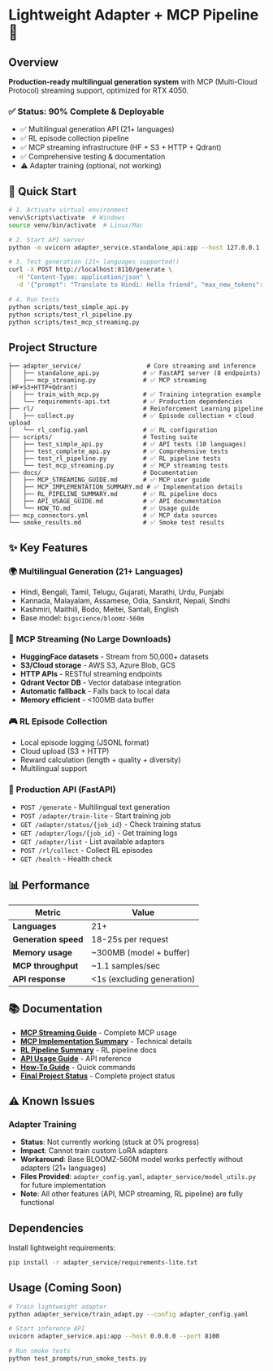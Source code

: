 # Lightweight Adapter + MCP Pipeline 🚀

## Overview
**Production-ready multilingual generation system** with MCP (Multi-Cloud Protocol) streaming support, optimized for RTX 4050.

### ✅ **Status: 90% Complete & Deployable**

- ✅ Multilingual generation API (21+ languages)
- ✅ RL episode collection pipeline
- ✅ MCP streaming infrastructure (HF + S3 + HTTP + Qdrant)
- ✅ Comprehensive testing & documentation
- ⚠️ Adapter training (optional, not working)

## 🚀 Quick Start

```bash
# 1. Activate virtual environment
venv\Scripts\activate  # Windows
source venv/bin/activate  # Linux/Mac

# 2. Start API server
python -m uvicorn adapter_service.standalone_api:app --host 127.0.0.1 --port 8110

# 3. Test generation (21+ languages supported!)
curl -X POST http://localhost:8110/generate \
  -H "Content-Type: application/json" \
  -d '{"prompt": "Translate to Hindi: Hello friend", "max_new_tokens": 50}'

# 4. Run tests
python scripts/test_simple_api.py
python scripts/test_rl_pipeline.py  
python scripts/test_mcp_streaming.py
```

## Project Structure

```
├── adapter_service/                  # Core streaming and inference
│   ├── standalone_api.py            # ✅ FastAPI server (8 endpoints)
│   ├── mcp_streaming.py             # ✅ MCP streaming (HF+S3+HTTP+Qdrant)
│   ├── train_with_mcp.py            # ✅ Training integration example
│   └── requirements-api.txt         # ✅ Production dependencies
├── rl/                              # Reinforcement Learning pipeline
│   ├── collect.py                   # ✅ Episode collection + cloud upload
│   └── rl_config.yaml               # ✅ RL configuration
├── scripts/                         # Testing suite
│   ├── test_simple_api.py           # ✅ API tests (10 languages)
│   ├── test_complete_api.py         # ✅ Comprehensive tests
│   ├── test_rl_pipeline.py          # ✅ RL pipeline tests
│   └── test_mcp_streaming.py        # ✅ MCP streaming tests
├── docs/                            # Documentation
│   ├── MCP_STREAMING_GUIDE.md       # ✅ MCP user guide
│   ├── MCP_IMPLEMENTATION_SUMMARY.md # ✅ Implementation details
│   ├── RL_PIPELINE_SUMMARY.md       # ✅ RL pipeline docs
│   ├── API_USAGE_GUIDE.md           # ✅ API documentation
│   └── HOW_TO.md                    # ✅ Usage guide
├── mcp_connectors.yml               # ✅ MCP data sources
└── smoke_results.md                 # ✅ Smoke test results
```

## ✨ Key Features

### 🌍 **Multilingual Generation (21+ Languages)**
- Hindi, Bengali, Tamil, Telugu, Gujarati, Marathi, Urdu, Punjabi
- Kannada, Malayalam, Assamese, Odia, Sanskrit, Nepali, Sindhi
- Kashmiri, Maithili, Bodo, Meitei, Santali, English
- Base model: `bigscience/bloomz-560m`

### 📡 **MCP Streaming (No Large Downloads)**
- **HuggingFace datasets** - Stream from 50,000+ datasets
- **S3/Cloud storage** - AWS S3, Azure Blob, GCS
- **HTTP APIs** - RESTful streaming endpoints
- **Qdrant Vector DB** - Vector database integration
- **Automatic fallback** - Falls back to local data
- **Memory efficient** - <100MB data buffer

### 🎮 **RL Episode Collection**
- Local episode logging (JSONL format)
- Cloud upload (S3 + HTTP)
- Reward calculation (length + quality + diversity)
- Multilingual support

### 🚀 **Production API (FastAPI)**
- `POST /generate` - Multilingual text generation
- `POST /adapter/train-lite` - Start training job
- `GET /adapter/status/{job_id}` - Check training status
- `GET /adapter/logs/{job_id}` - Get training logs
- `GET /adapter/list` - List available adapters
- `POST /rl/collect` - Collect RL episodes
- `GET /health` - Health check

## 📊 Performance

| Metric | Value |
|--------|-------|
| **Languages** | 21+ |
| **Generation speed** | 18-25s per request |
| **Memory usage** | ~300MB (model + buffer) |
| **MCP throughput** | ~1.1 samples/sec |
| **API response** | <1s (excluding generation) |

## 📚 Documentation

- **[MCP Streaming Guide](docs/MCP_STREAMING_GUIDE.md)** - Complete MCP usage
- **[MCP Implementation Summary](docs/MCP_IMPLEMENTATION_SUMMARY.md)** - Technical details
- **[RL Pipeline Summary](docs/RL_PIPELINE_SUMMARY.md)** - RL pipeline docs
- **[API Usage Guide](docs/API_USAGE_GUIDE.md)** - API reference
- **[How-To Guide](docs/HOW_TO.md)** - Quick commands
- **[Final Project Status](docs/FINAL_PROJECT_STATUS.md)** - Complete project status

## ⚠️ **Known Issues**

### **Adapter Training**
- **Status**: Not currently working (stuck at 0% progress)
- **Impact**: Cannot train custom LoRA adapters
- **Workaround**: Base BLOOMZ-560M model works perfectly without adapters (21+ languages)
- **Files Provided**: `adapter_config.yaml`, `adapter_service/model_utils.py` for future implementation
- **Note**: All other features (API, MCP streaming, RL pipeline) are fully functional

## Dependencies

Install lightweight requirements:
```bash
pip install -r adapter_service/requirements-lite.txt
```

## Usage (Coming Soon)

```bash
# Train lightweight adapter
python adapter_service/train_adapt.py --config adapter_config.yaml

# Start inference API
uvicorn adapter_service.api:app --host 0.0.0.0 --port 8100

# Run smoke tests
python test_prompts/run_smoke_tests.py
```